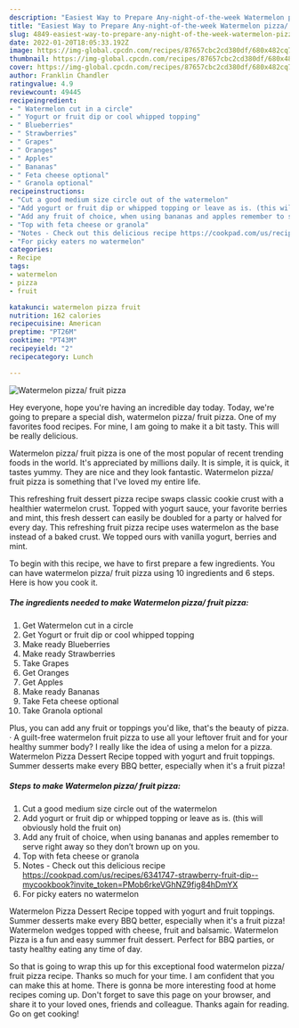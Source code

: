 ```yaml
---
description: "Easiest Way to Prepare Any-night-of-the-week Watermelon pizza/ fruit pizza"
title: "Easiest Way to Prepare Any-night-of-the-week Watermelon pizza/ fruit pizza"
slug: 4849-easiest-way-to-prepare-any-night-of-the-week-watermelon-pizza-fruit-pizza
date: 2022-01-20T18:05:33.192Z
image: https://img-global.cpcdn.com/recipes/87657cbc2cd380df/680x482cq70/watermelon-pizza-fruit-pizza-recipe-main-photo.jpg
thumbnail: https://img-global.cpcdn.com/recipes/87657cbc2cd380df/680x482cq70/watermelon-pizza-fruit-pizza-recipe-main-photo.jpg
cover: https://img-global.cpcdn.com/recipes/87657cbc2cd380df/680x482cq70/watermelon-pizza-fruit-pizza-recipe-main-photo.jpg
author: Franklin Chandler
ratingvalue: 4.9
reviewcount: 49445
recipeingredient:
- " Watermelon cut in a circle"
- " Yogurt or fruit dip or cool whipped topping"
- " Blueberries"
- " Strawberries"
- " Grapes"
- " Oranges"
- " Apples"
- " Bananas"
- " Feta cheese optional"
- " Granola optional"
recipeinstructions:
- "Cut a good medium size circle out of the watermelon"
- "Add yogurt or fruit dip or whipped topping or leave as is. (this will obviously hold the fruit on)"
- "Add any fruit of choice, when using bananas and apples remember to serve right away so they don’t brown up on you."
- "Top with feta cheese or granola"
- "Notes - Check out this delicious recipe https://cookpad.com/us/recipes/6341747-strawberry-fruit-dip--mycookbook?invite_token=PMob6rkeVGhNZ9fig84hDmYX"
- "For picky eaters no watermelon"
categories:
- Recipe
tags:
- watermelon
- pizza
- fruit

katakunci: watermelon pizza fruit 
nutrition: 162 calories
recipecuisine: American
preptime: "PT26M"
cooktime: "PT43M"
recipeyield: "2"
recipecategory: Lunch

---
```



![Watermelon pizza/ fruit pizza](https://img-global.cpcdn.com/recipes/87657cbc2cd380df/680x482cq70/watermelon-pizza-fruit-pizza-recipe-main-photo.jpg)

Hey everyone, hope you're having an incredible day today. Today, we're going to prepare a special dish, watermelon pizza/ fruit pizza. One of my favorites food recipes. For mine, I am going to make it a bit tasty. This will be really delicious.

Watermelon pizza/ fruit pizza is one of the most popular of recent trending foods in the world. It's appreciated by millions daily. It is simple, it is quick, it tastes yummy. They are nice and they look fantastic. Watermelon pizza/ fruit pizza is something that I've loved my entire life.

This refreshing fruit dessert pizza recipe swaps classic cookie crust with a healthier watermelon crust. Topped with yogurt sauce, your favorite berries and mint, this fresh dessert can easily be doubled for a party or halved for every day. This refreshing fruit pizza recipe uses watermelon as the base instead of a baked crust. We topped ours with vanilla yogurt, berries and mint.


To begin with this recipe, we have to first prepare a few ingredients. You can have watermelon pizza/ fruit pizza using 10 ingredients and 6 steps. Here is how you cook it.

<!--inarticleads1-->

##### The ingredients needed to make Watermelon pizza/ fruit pizza:

1. Get  Watermelon cut in a circle
1. Get  Yogurt or fruit dip or cool whipped topping
1. Make ready  Blueberries
1. Make ready  Strawberries
1. Take  Grapes
1. Get  Oranges
1. Get  Apples
1. Make ready  Bananas
1. Take  Feta cheese optional
1. Take  Granola optional


Plus, you can add any fruit or toppings you&#39;d like, that&#39;s the beauty of pizza. · A guilt-free watermelon fruit pizza to use all your leftover fruit and for your healthy summer body? I really like the idea of using a melon for a pizza. Watermelon Pizza Dessert Recipe topped with yogurt and fruit toppings. Summer desserts make every BBQ better, especially when it&#39;s a fruit pizza! 

<!--inarticleads2-->

##### Steps to make Watermelon pizza/ fruit pizza:

1. Cut a good medium size circle out of the watermelon
1. Add yogurt or fruit dip or whipped topping or leave as is. (this will obviously hold the fruit on)
1. Add any fruit of choice, when using bananas and apples remember to serve right away so they don’t brown up on you.
1. Top with feta cheese or granola
1. Notes - Check out this delicious recipe https://cookpad.com/us/recipes/6341747-strawberry-fruit-dip--mycookbook?invite_token=PMob6rkeVGhNZ9fig84hDmYX
1. For picky eaters no watermelon


Watermelon Pizza Dessert Recipe topped with yogurt and fruit toppings. Summer desserts make every BBQ better, especially when it&#39;s a fruit pizza! Watermelon wedges topped with cheese, fruit and balsamic. Watermelon Pizza is a fun and easy summer fruit dessert. Perfect for BBQ parties, or tasty healthy eating any time of day. 

So that is going to wrap this up for this exceptional food watermelon pizza/ fruit pizza recipe. Thanks so much for your time. I am confident that you can make this at home. There is gonna be more interesting food at home recipes coming up. Don't forget to save this page on your browser, and share it to your loved ones, friends and colleague. Thanks again for reading. Go on get cooking!
